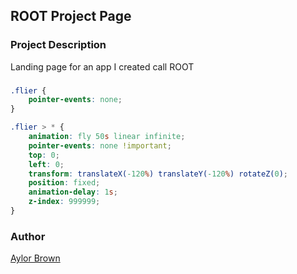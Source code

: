 ## ROOT Project Page 

### Project Description 
Landing page for an app I created call ROOT

###  
```css 
.flier {
	pointer-events: none;
}

.flier > * {
    animation: fly 50s linear infinite;
    pointer-events: none !important;
	top: 0;
	left: 0;
	transform: translateX(-120%) translateY(-120%) rotateZ(0);
	position: fixed;
	animation-delay: 1s;
	z-index: 999999;
}
```

### Author 
[Aylor Brown](https://aylorbrown.com)